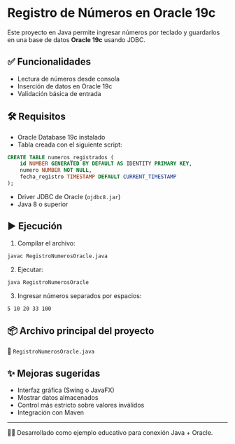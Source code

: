 # Registro de Números en Oracle 19c

Este proyecto en Java permite ingresar números por teclado y guardarlos en una base de datos **Oracle 19c** usando JDBC.

## ✅ Funcionalidades
- Lectura de números desde consola
- Inserción de datos en Oracle 19c
- Validación básica de entrada

## 🛠️ Requisitos
- Oracle Database 19c instalado
- Tabla creada con el siguiente script:

```sql
CREATE TABLE numeros_registrados (
    id NUMBER GENERATED BY DEFAULT AS IDENTITY PRIMARY KEY,
    numero NUMBER NOT NULL,
    fecha_registro TIMESTAMP DEFAULT CURRENT_TIMESTAMP
);
```

- Driver JDBC de Oracle (`ojdbc8.jar`)
- Java 8 o superior

## ▶️ Ejecución
1. Compilar el archivo:

```bash
javac RegistroNumerosOracle.java
```

2. Ejecutar:

```bash
java RegistroNumerosOracle
```

3. Ingresar números separados por espacios:

```
5 10 20 33 100
```

## 📦 Archivo principal del proyecto
📁 `RegistroNumerosOracle.java`

## ✨ Mejoras sugeridas
- Interfaz gráfica (Swing o JavaFX)
- Mostrar datos almacenados
- Control más estricto sobre valores inválidos
- Integración con Maven

---

👨‍💻 Desarrollado como ejemplo educativo para conexión Java + Oracle.
